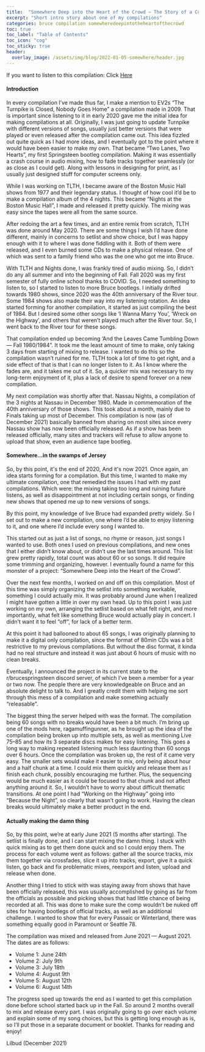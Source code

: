 ```yaml
---
title:  "Somewhere Deep into the Heart of the Crowd — The Story of a Compilation"
excerpt: "Short intro story about one of my compilations"
categories: bruce compilation somewheredeepintotheheartofthecrowd
toc: true
toc_label: "Table of Contents"
toc_icon: "cog"
toc_sticky: true
header:
  overlay_image: /assets/img/blog/2022-01-05-somewhere/header.jpg
---
```


If you want to listen to this compilation: Click [Here](/projects/music/compilations/bruce/somewhere)

#### Introduction

In every compilation I’ve made thus far, I make a mention to EV2s “The Turnpike is Closed, Nobody Goes Home” a compilation made in 2009. That is important since listening to it in early 2020 gave me the initial idea for making compilations at all. Originally, I was just going to update Turnpike with different versions of songs, usually just better versions that were played or even released after the compilation came out. This idea fizzled out quite quick as I had more ideas, and I eventually got to the point where it would have been easier to make my own. That became “Two Lanes, Two Hearts”, my first Springsteen bootleg compilation. Making it was essentially a crash course in audio mixing, how to fade tracks together seamlessly (or as close as I could get). Along with lessons in designing for print, as I usually just designed stuff for computer screens only.

While I was working on TLTH, I became aware of the Boston Music Hall shows from 1977 and their legendary status. I thought of how cool it’d be to make a compilation album of the 4 nights. This became “Nights at the Boston Music Hall”, I made and released it pretty quickly. The mixing was easy since the tapes were all from the same source.

After redoing the art a few times, and an entire remix from scratch, TLTH was done around May 2020. There are some things I wish I’d have done different, mainly in concerns to setlist and show choice, but I was happy enough with it to where I was done fiddling with it. Both of them were released, and I even burned some CDs to make a physical release. One of which was sent to a family friend who was the one who got me into Bruce.

With TLTH and Nights done, I was frankly tired of audio mixing. So, I didn’t do any all summer and into the beginning of Fall. Fall 2020 was my first semester of fully online school thanks to COVID. So, I needed something to listen to, so I started to listen to more Bruce bootlegs. I initially drifted towards 1980 shows, since 2020 was the 40th anniversary of the River tour. Some 1984 shows also made their way into my listening rotation. An idea started forming for another compilation, it started as just compiling the best of 1984. But I desired some other songs like ‘I Wanna Marry You’, ‘Wreck on the Highway’, and others that weren’t played much after the River tour. So, I went back to the River tour for these songs.

That compilation ended up becoming ‘And the Leaves Came Tumbling Down — Fall 1980/1984”. It took me the least amount of time to make, only taking 3 days from starting of mixing to release. I wanted to do this so the compilation wasn’t ruined for me. TLTH took a lot of time to get right, and a side effect of that is that I can no longer listen to it. As I know where the fades are, and it takes me out of it. So, a quicker mix was necessary to my long-term enjoyment of it, plus a lack of desire to spend forever on a new compilation.

My next compilation was shortly after that. Nassau Nights, a compilation of the 3 nights at Nassau in December 1980. Made in commemoration of the 40th anniversary of those shows. This took about a month, mainly due to Finals taking up most of December. This compilation is now (as of December 2021) basically banned from sharing on most sites since every Nassau show has now been officially released. As if a show has been released officially, many sites and trackers will refuse to allow anyone to upload that show, even an audience tape bootleg.

#### Somewhere…in the swamps of Jersey

So, by this point, it's the end of 2020, And it's now 2021. Once again, an idea starts forming for a compilation. But this time, I wanted to make my ultimate compilation, one that remedied the issues I had with my past compilations. Which were: the mixing taking too long and ruining future listens, as well as disappointment at not including certain songs, or finding new shows that opened me up to new versions of songs.

By this point, my knowledge of live Bruce had expanded pretty widely. So I set out to make a new compilation, one where I’d be able to enjoy listening to it, and one where I’d include every song I wanted to.

This started out as just a list of songs, no rhyme or reason, just songs I wanted to use. Both ones I used on previous compilations, and new ones that I either didn’t know about, or didn’t use the last times around. This list grew pretty rapidly, total count was about 60 or so songs. It did require some trimming and organizing, however. I eventually found a name for this monster of a project: “Somewhere Deep into the Heart of the Crowd”.

Over the next few months, I worked on and off on this compilation. Most of this time was simply organizing the setlist into something workable, something I could actually mix. It was probably around June when I realized I might have gotten a little in over my own head. Up to this point I was just working on my own, arranging the setlist based on what felt right, and more importantly, what felt like something Bruce would actually play in concert. I didn’t want it to feel “off”, for lack of a better term.

At this point it had ballooned to about 65 songs, I was originally planning to make it a digital only compilation, since the format of 80min CDs was a bit restrictive to my previous compilations. But without the disc format, it kinda had no real structure and instead it was just about 6 hours of music with no clean breaks.

Eventually, I announced the project in its current state to the r/brucespringsteen discord server, of which I’ve been a member for a year or two now. The people there are very knowledgeable on Bruce and an absolute delight to talk to. And I greatly credit them with helping me sort through this mess of a compilation and make something actually “releasable”.

The biggest thing the server helped with was the format. The compilation being 60 songs with no breaks would have been a bit much. I’m bring up one of the mods here, ragamuffingunner, as he brought up the idea of the compilation being broken up into multiple sets, as well as mentioning Live 75–85 and how its 3 separate discs makes for easy listening. This goes a long way to making repeated listening much less daunting than 60 songs over 6 hours. Once the compilation was broken up, the rest of it came very easy. The smaller sets would make it easier to mix, only being about hour and a half chunk at a time. I could mix them quickly and release them as I finish each chunk, possibly encouraging me further. Plus, the sequencing would be much easier as it could be focused to that chunk and not affect anything around it. So, I wouldn’t have to worry about difficult thematic transitions. At one point I had “Working on the Highway” going into “Because the Night”, so clearly that wasn’t going to work. Having the clean breaks would ultimately make a better product in the end.

#### Actually making the damn thing

So, by this point, we’re at early June 2021 (5 months after starting). The setlist is finally done, and I can start mixing the damn thing. I stuck with quick mixing as to get them done quick and so I could enjoy them. The process for each volume went as follows: gather all the source tracks, mix them together via crossfades, slice it up into tracks, export, give it a quick listen, go back and fix problematic mixes, reexport and listen, upload and release when done.

Another thing I tried to stick with was staying away from shows that have been officially released, this was usually accomplished by going as far from the officials as possible and picking shows that had little chance of being recorded at all. This was done to make sure the comp wouldn’t be nuked off sites for having bootlegs of official tracks, as well as an additional challenge. I wanted to show that for every Passaic or Winterland, there was something equally good in Paramount or Seattle 78.

The compilation was mixed and released from June 2021 — August 2021. The dates are as follows:

- Volume 1: June 24th
- Volume 2: July 9th
- Volume 3: July 18th
- Volume 4: August 9th
- Volume 5: August 12th
- Volume 6: August 14th

The progress sped up towards the end as I wanted to get this compilation done before school started back up in the Fall. So around 2 months overall to mix and release every part. I was originally going to go over each volume and explain some of my song choices, but this is getting long enough as is, so I’ll put those in a separate document or booklet. Thanks for reading and enjoy!

Lilbud (December 2021)
